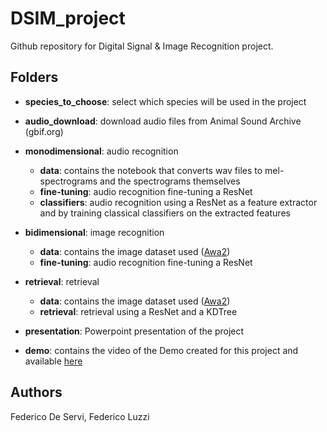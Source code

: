 # **DSIM_project**

Github repository for Digital Signal & Image Recognition project.

## **Folders**

* **species_to_choose**: select which species will be used in the project

* **audio_download**: download audio files from Animal Sound Archive (gbif.org)

* **monodimensional**: audio recognition
    * **data**: contains the notebook that converts wav files to mel-spectrograms and the spectrograms themselves
    * **fine-tuning**: audio recognition fine-tuning a ResNet
    * **classifiers**: audio recognition using a ResNet as a feature extractor and  by training classical classifiers on the extracted features

* **bidimensional**: image recognition
    * **data**: contains the image dataset used ([Awa2](https://cvml.ist.ac.at/AwA2/))
    * **fine-tuning**: audio recognition fine-tuning a ResNet

* **retrieval**: retrieval
    * **data**: contains the image dataset used ([Awa2](https://cvml.ist.ac.at/AwA2/))
    * **retrieval**: retrieval using a ResNet and a KDTree

* **presentation**: Powerpoint presentation of the project

* **demo**: contains the video of the Demo created for this project and available [here](https://github.com/federicodeservi/DSIM_demo) 



## **Authors**

Federico De Servi, Federico Luzzi
